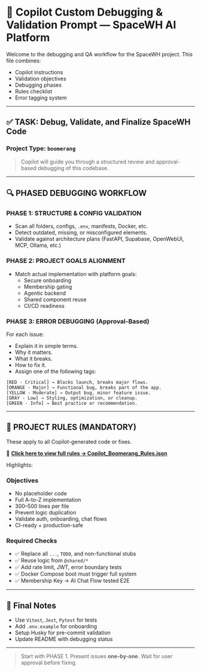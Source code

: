 
# 🧠 Copilot Custom Debugging & Validation Prompt — SpaceWH AI Platform

Welcome to the debugging and QA workflow for the SpaceWH project. This file combines:
- Copilot instructions
- Validation objectives
- Debugging phases
- Rules checklist
- Error tagging system

---

## ✅ TASK: Debug, Validate, and Finalize SpaceWH Code

### Project Type: `boomerang`
> Copilot will guide you through a structured review and approval-based debugging of this codebase.

---

## 🔍 PHASED DEBUGGING WORKFLOW

### **PHASE 1: STRUCTURE & CONFIG VALIDATION**
- Scan all folders, configs, `.env`, manifests, Docker, etc.
- Detect outdated, missing, or misconfigured elements.
- Validate against architecture plans (FastAPI, Supabase, OpenWebUI, MCP, Ollama, etc.)

### **PHASE 2: PROJECT GOALS ALIGNMENT**
- Match actual implementation with platform goals:
  - Secure onboarding
  - Membership gating
  - Agentic backend
  - Shared component reuse
  - CI/CD readiness

### **PHASE 3: ERROR DEBUGGING (Approval-Based)**
For each issue:
- Explain it in simple terms.
- Why it matters.
- What it breaks.
- How to fix it.
- Assign one of the following tags:

```
[RED - Critical] → Blocks launch, breaks major flows.
[ORANGE - Major] → Functional bug, breaks part of the app.
[YELLOW - Moderate] → Output bug, minor feature issue.
[GRAY - Low] → Styling, optimization, or cleanup.
[GREEN - Info] → Best practice or recommendation.
```

---

## 📌 PROJECT RULES (MANDATORY)

These apply to all Copilot-generated code or fixes.

📁 **[Click here to view full rules → Copilot_Boomerang_Rules.json](Copilot_Boomerang_Rules.json)**

Highlights:

### Objectives
- No placeholder code
- Full A-to-Z implementation
- 300–500 lines per file
- Prevent logic duplication
- Validate auth, onboarding, chat flows
- CI-ready + production-safe

### Required Checks
- ✅ Replace all `...`, `TODO`, and non-functional stubs
- ✅ Reuse logic from `@shared/*`
- ✅ Add rate limit, JWT, error boundary tests
- ✅ Docker Compose boot must trigger full system
- ✅ Membership Key → AI Chat Flow tested E2E

---

## 🧪 Final Notes
- Use `Vitest`, `Jest`, `Pytest` for tests
- Add `.env.example` for onboarding
- Setup Husky for pre-commit validation
- Update README with debugging status

---

> Start with PHASE 1. Present issues **one-by-one**. Wait for user approval before fixing.
